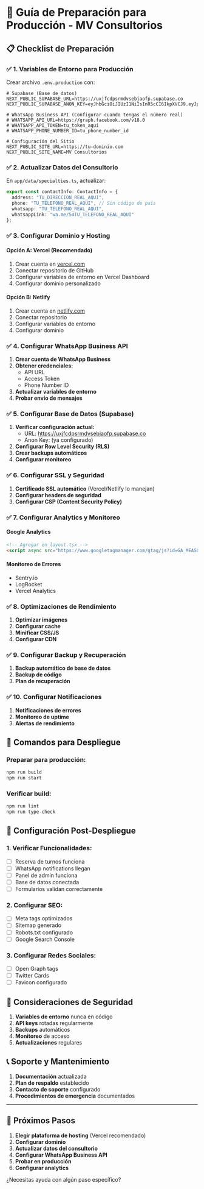 # 🚀 Guía de Preparación para Producción - MV Consultorios

## 📋 Checklist de Preparación

### ✅ 1. Variables de Entorno para Producción

Crear archivo `.env.production` con:

```env
# Supabase (Base de datos)
NEXT_PUBLIC_SUPABASE_URL=https://uxjfcdpsrmdvsebjaofp.supabase.co
NEXT_PUBLIC_SUPABASE_ANON_KEY=eyJhbGciOiJIUzI1NiIsInR5cCI6IkpXVCJ9.eyJpc3MiOiJzdXBhYmFzZSIsInJlZiI6InV4amZjZHBzcm1kdnNlYmphb2ZwIiwicm9sZSI6ImFub24iLCJpYXQiOjE3NTYzOTk3NTQsImV4cCI6MjA3MTk3NTc1NH0.RmjP7O4gbqg9ZJYm847EaL87tQ90tEPYhV_geZr9kHU

# WhatsApp Business API (Configurar cuando tengas el número real)
# WHATSAPP_API_URL=https://graph.facebook.com/v18.0
# WHATSAPP_API_TOKEN=tu_token_aqui
# WHATSAPP_PHONE_NUMBER_ID=tu_phone_number_id

# Configuración del Sitio
NEXT_PUBLIC_SITE_URL=https://tu-dominio.com
NEXT_PUBLIC_SITE_NAME=MV Consultorios
```

### ✅ 2. Actualizar Datos del Consultorio

En `app/data/specialties.ts`, actualizar:

```typescript
export const contactInfo: ContactInfo = {
  address: "TU_DIRECCION_REAL_AQUI",
  phone: "TU_TELEFONO_REAL_AQUI", // Sin código de país
  whatsapp: "TU_TELEFONO_REAL_AQUI",
  whatsappLink: "wa.me/54TU_TELEFONO_REAL_AQUI"
};
```

### ✅ 3. Configurar Dominio y Hosting

#### Opción A: Vercel (Recomendado)
1. Crear cuenta en [vercel.com](https://vercel.com)
2. Conectar repositorio de GitHub
3. Configurar variables de entorno en Vercel Dashboard
4. Configurar dominio personalizado

#### Opción B: Netlify
1. Crear cuenta en [netlify.com](https://netlify.com)
2. Conectar repositorio
3. Configurar variables de entorno
4. Configurar dominio

### ✅ 4. Configurar WhatsApp Business API

1. **Crear cuenta de WhatsApp Business**
2. **Obtener credenciales:**
   - API URL
   - Access Token
   - Phone Number ID
3. **Actualizar variables de entorno**
4. **Probar envío de mensajes**

### ✅ 5. Configurar Base de Datos (Supabase)

1. **Verificar configuración actual:**
   - URL: https://uxjfcdpsrmdvsebjaofp.supabase.co
   - Anon Key: (ya configurado)
2. **Configurar Row Level Security (RLS)**
3. **Crear backups automáticos**
4. **Configurar monitoreo**

### ✅ 6. Configurar SSL y Seguridad

1. **Certificado SSL automático** (Vercel/Netlify lo manejan)
2. **Configurar headers de seguridad**
3. **Configurar CSP (Content Security Policy)**

### ✅ 7. Configurar Analytics y Monitoreo

#### Google Analytics
```html
<!-- Agregar en layout.tsx -->
<script async src="https://www.googletagmanager.com/gtag/js?id=GA_MEASUREMENT_ID"></script>
```

#### Monitoreo de Errores
- Sentry.io
- LogRocket
- Vercel Analytics

### ✅ 8. Optimizaciones de Rendimiento

1. **Optimizar imágenes**
2. **Configurar cache**
3. **Minificar CSS/JS**
4. **Configurar CDN**

### ✅ 9. Configurar Backup y Recuperación

1. **Backup automático de base de datos**
2. **Backup de código**
3. **Plan de recuperación**

### ✅ 10. Configurar Notificaciones

1. **Notificaciones de errores**
2. **Monitoreo de uptime**
3. **Alertas de rendimiento**

## 🔧 Comandos para Despliegue

### Preparar para producción:
```bash
npm run build
npm run start
```

### Verificar build:
```bash
npm run lint
npm run type-check
```

## 📱 Configuración Post-Despliegue

### 1. Verificar Funcionalidades:
- [ ] Reserva de turnos funciona
- [ ] WhatsApp notifications llegan
- [ ] Panel de admin funciona
- [ ] Base de datos conectada
- [ ] Formularios validan correctamente

### 2. Configurar SEO:
- [ ] Meta tags optimizados
- [ ] Sitemap generado
- [ ] Robots.txt configurado
- [ ] Google Search Console

### 3. Configurar Redes Sociales:
- [ ] Open Graph tags
- [ ] Twitter Cards
- [ ] Favicon configurado

## 🚨 Consideraciones de Seguridad

1. **Variables de entorno** nunca en código
2. **API keys** rotadas regularmente
3. **Backups** automáticos
4. **Monitoreo** de acceso
5. **Actualizaciones** regulares

## 📞 Soporte y Mantenimiento

1. **Documentación** actualizada
2. **Plan de respaldo** establecido
3. **Contacto de soporte** configurado
4. **Procedimientos de emergencia** documentados

---

## 🎯 Próximos Pasos

1. **Elegir plataforma de hosting** (Vercel recomendado)
2. **Configurar dominio**
3. **Actualizar datos del consultorio**
4. **Configurar WhatsApp Business API**
5. **Probar en producción**
6. **Configurar analytics**

¿Necesitas ayuda con algún paso específico?
